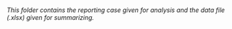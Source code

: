###### This folder contains the reporting case given for analysis and the data file (.xlsx) given for summarizing.
